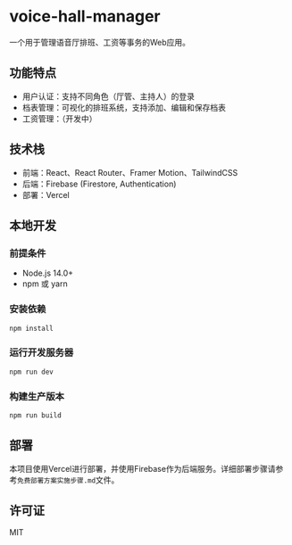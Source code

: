 # voice-hall-manager

一个用于管理语音厅排班、工资等事务的Web应用。

## 功能特点

- 用户认证：支持不同角色（厅管、主持人）的登录
- 档表管理：可视化的排班系统，支持添加、编辑和保存档表
- 工资管理：（开发中）

## 技术栈

- 前端：React、React Router、Framer Motion、TailwindCSS
- 后端：Firebase (Firestore, Authentication)
- 部署：Vercel

## 本地开发

### 前提条件

- Node.js 14.0+
- npm 或 yarn

### 安装依赖

```bash
npm install
```

### 运行开发服务器

```bash
npm run dev
```

### 构建生产版本

```bash
npm run build
```

## 部署

本项目使用Vercel进行部署，并使用Firebase作为后端服务。详细部署步骤请参考`免费部署方案实施步骤.md`文件。

## 许可证

MIT
